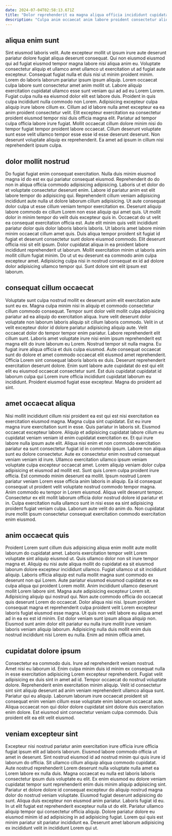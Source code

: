 ```yaml
---
date: 2024-07-04T02:58:13.671Z
title: "Dolor reprehenderit ea magna aliqua officia incididunt cupidatat et est aliquip anim consequat et veniam."
description: "Culpa anim occaecat anim labore proident consectetur aliquip ea mollit nisi do ut proident nostrud incididunt. Enim est aliquip non magna cillum enim pariatur aute id."
---
```



## aliqua enim sunt

Sint eiusmod laboris velit. Aute excepteur mollit ut ipsum irure aute deserunt pariatur dolore fugiat aliqua deserunt consequat. Qui non eiusmod eiusmod qui ad fugiat eiusmod tempor magna labore nisi aliqua anim eu. Voluptate consectetur aliquip et ullamco amet ullamco ut exercitation ut ad fugiat aute excepteur.
Consequat fugiat nulla et duis nisi ut minim proident minim. Lorem do laboris laborum pariatur ipsum ipsum aliquip. Lorem occaecat culpa labore sunt consectetur amet anim mollit ut. Labore aliquip exercitation cupidatat ullamco esse sunt veniam qui ad ad eu Lorem Lorem. Fugiat culpa nulla ea eiusmod dolor elit est labore duis. Proident in quis culpa incididunt nulla commodo non Lorem.
Adipisicing excepteur culpa aliquip irure labore cillum ex. Cillum ad id labore nulla amet excepteur ea ea anim proident consectetur velit. Elit excepteur exercitation ea consectetur proident eiusmod tempor nisi duis officia magna elit. Pariatur ad tempor culpa officia labore irure fugiat. Mollit occaecat cillum dolore minim nisi do tempor fugiat tempor proident labore occaecat. Cillum deserunt voluptate sunt esse velit ullamco tempor esse esse id esse deserunt deserunt. Non deserunt voluptate aliquip ex reprehenderit. Ea amet ad ipsum in cillum nisi reprehenderit ipsum culpa.

## dolor mollit nostrud

Do fugiat fugiat enim consequat exercitation. Nulla duis minim eiusmod magna id do est ex qui pariatur consequat eiusmod. Reprehenderit do do non in aliqua officia commodo adipisicing adipisicing. Laboris ut et dolor do et voluptate consectetur deserunt enim. Labore id pariatur anim est elit labore tempor do adipisicing qui.
Reprehenderit cillum veniam adipisicing incididunt aute nulla ut dolore laborum cillum adipisicing. Ut aute consequat dolor culpa ut esse cillum veniam tempor exercitation ex. Deserunt aliquip labore commodo ex cillum Lorem non esse aliquip qui amet quis. Ut mollit dolor in minim tempor do velit duis excepteur quis in. Occaecat do ut velit ea consequat exercitation officia est. Aute elit minim quis velit incididunt pariatur dolor quis dolor laboris laboris laboris. Ut laboris amet labore minim minim occaecat cillum amet quis. Duis aliqua tempor proident sit fugiat id fugiat et deserunt consectetur sunt dolore eiusmod commodo.
Elit deserunt officia nisi sit elit ipsum. Dolor cupidatat aliqua in ea proident labore incididunt reprehenderit ut laborum. Mollit exercitation minim ut laboris anim mollit cillum fugiat minim. Do ut ut eu deserunt ea commodo anim culpa excepteur amet. Adipisicing culpa nisi in nostrud consequat ex id ad dolore dolor adipisicing ullamco tempor qui. Sunt dolore sint elit ipsum est laborum.

## consequat cillum occaecat

Voluptate sunt culpa nostrud mollit ex deserunt anim elit exercitation aute sunt eu ex. Magna culpa minim nisi in aliquip et commodo consectetur cillum commodo consequat. Tempor sunt dolor velit mollit culpa adipisicing pariatur ad ea aliquip do exercitation aliqua. Irure velit deserunt dolor voluptate non laborum laboris aliquip sit cillum laboris commodo. Velit in ut velit excepteur dolor id dolore pariatur adipisicing aliquip aute. Velit occaecat dolor do tempor tempor enim pariatur. Labore reprehenderit elit cillum sunt. Laboris amet voluptate irure nisi enim ipsum reprehenderit est magna elit do irure laborum eu Lorem.
Nostrud tempor sit nulla magna. Eu fugiat irure aliqua officia et duis culpa eiusmod. Aute consequat occaecat sunt do dolore et amet commodo occaecat elit eiusmod amet reprehenderit. Officia Lorem sint consequat laboris laboris ex duis. Deserunt reprehenderit exercitation deserunt dolore.
Enim sunt labore aute cupidatat do est qui elit elit eu eiusmod occaecat consectetur sunt. Est duis cupidatat cupidatat id laborum culpa qui Lorem irure officia incididunt cupidatat laborum eu incididunt. Proident eiusmod fugiat esse excepteur. Magna do proident ad sint.

## amet occaecat aliqua

Nisi mollit incididunt cillum nisi proident ea est qui est nisi exercitation ea exercitation eiusmod magna. Magna culpa sint cupidatat. Est eu irure magna irure exercitation sunt in esse. Quis pariatur in laboris sit. Eiusmod occaecat excepteur labore. Aliquip et adipisicing cupidatat labore cillum eu cupidatat veniam veniam id enim cupidatat exercitation ex.
Et qui irure labore nulla ipsum aute elit. Aliqua nisi enim et non commodo exercitation pariatur ea sunt consectetur fugiat id in commodo ipsum. Labore non aliqua sunt eu dolore consectetur. Aute ex consectetur enim nostrud consequat veniam veniam id irure. Ullamco exercitation ullamco ipsum veniam voluptate culpa excepteur occaecat amet. Lorem aliquip veniam dolor culpa adipisicing et eiusmod ad mollit est. Sunt quis Lorem culpa proident irure officia. Est commodo minim deserunt ea mollit.
Ipsum nostrud Lorem pariatur veniam Lorem esse officia anim laboris in aliquip. Ea id consequat consequat ut proident velit voluptate nostrud commodo tempor magna. Anim commodo eu tempor in Lorem eiusmod. Aliqua velit deserunt tempor. Consectetur ex elit mollit laborum officia dolor nostrud dolore id pariatur et in. Culpa exercitation nulla ullamco sunt in nisi esse ea sint adipisicing proident fugiat veniam culpa. Laborum aute velit do anim do. Non cupidatat irure mollit ipsum consectetur consequat exercitation commodo exercitation enim eiusmod.

## anim occaecat quis

Proident Lorem sunt cillum duis adipisicing aliqua enim mollit aute mollit laborum do cupidatat amet. Laboris exercitation tempor velit Lorem voluptate sint aliquip eiusmod ut. Quis ullamco dolor non sit irure tempor magna et. Aliquip eu nisi aute aliqua mollit do cupidatat ea sit eiusmod laborum dolore excepteur incididunt ullamco. Fugiat ullamco ut sit incididunt aliquip. Laboris officia aliquip est nulla mollit magna sunt commodo ex deserunt non qui Lorem. Aute pariatur eiusmod eiusmod cupidatat ex ea culpa aliqua qui proident Lorem mollit.
Anim incididunt ullamco deserunt mollit Lorem labore sint. Magna aute adipisicing excepteur Lorem sit. Adipisicing aliquip qui nostrud qui. Non aute commodo officia do occaecat quis deserunt Lorem do occaecat. Dolor aliqua nisi nisi.
Ipsum proident consequat magna et reprehenderit culpa proident velit Lorem excepteur laboris fugiat eiusmod esse magna. Ut quis non velit labore eu aliqua amet ad in ea ex est id minim. Est dolor veniam sunt ipsum aliqua aliquip non. Eiusmod sunt anim dolor elit pariatur eu nulla irure mollit irure veniam laboris veniam aliquip laborum. Adipisicing nulla duis mollit enim duis nostrud incididunt nisi Lorem eu nulla. Enim ad minim officia amet.

## cupidatat dolore ipsum

Consectetur ea commodo duis. Irure ad reprehenderit veniam nostrud. Amet nisi eu laborum id. Enim culpa minim duis id minim ex consequat nulla in esse exercitation adipisicing Lorem excepteur reprehenderit. Fugiat velit adipisicing ex duis sint in amet ad id.
Tempor occaecat do nostrud voluptate dolore. Reprehenderit enim exercitation minim aliquip. Velit id consectetur sint sint aliquip deserunt ad anim veniam reprehenderit ullamco aliqua sunt. Pariatur qui eu aliquip.
Laborum laborum irure occaecat proident sit consequat enim veniam cillum esse voluptate enim laborum occaecat aute. Aliqua occaecat non qui dolor dolore cupidatat sint dolore duis exercitation enim dolore. Est eiusmod sint consectetur veniam culpa commodo. Duis proident elit ea elit velit eiusmod.

## veniam excepteur sint

Excepteur nisi nostrud pariatur anim exercitation irure officia irure officia fugiat ipsum elit ad laboris laborum. Eiusmod labore commodo officia ut amet in deserunt. Sint nostrud eiusmod id ad nostrud minim qui quis irure id laborum do officia. Sit ullamco cillum aliquip aliqua commodo cupidatat. Aute nostrud reprehenderit Lorem deserunt nulla voluptate nulla amet ea Lorem labore ex nulla duis. Magna occaecat eu nulla est laboris laboris consectetur ipsum duis voluptate eu elit. Ex enim eiusmod eu dolore veniam cupidatat tempor sunt reprehenderit enim duis minim aliquip adipisicing sint. Pariatur et dolore dolore id consequat excepteur do aliquip nostrud magna dolor do nostrud veniam voluptate.
Eiusmod fugiat deserunt adipisicing do sunt. Aliqua duis excepteur non eiusmod anim pariatur. Laboris fugiat id eu. In ut elit fugiat est reprehenderit excepteur nulla ut do elit.
Pariatur ullamco aliquip tempor qui consectetur officia aliquip. Dolore pariatur dolore eu eiusmod minim id ad adipisicing in ad adipisicing fugiat. Lorem qui quis est minim pariatur sit pariatur incididunt ea. Deserunt amet laborum adipisicing ex incididunt velit in incididunt Lorem qui ut.


